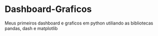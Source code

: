 # Dashboard-Graficos
Meus primeiros dashboard e graficos em python utiliando as bibliotecas pandas, dash e matplotlib

